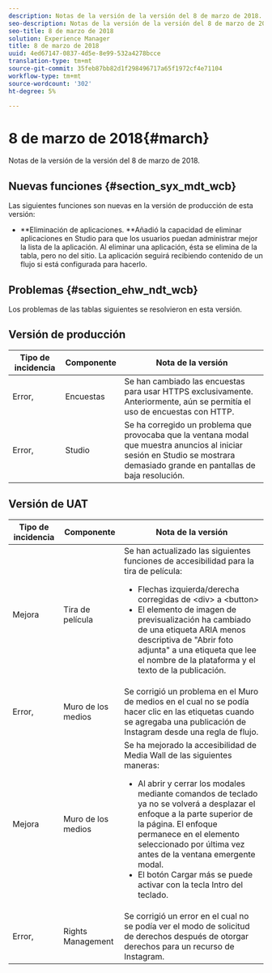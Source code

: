 ```yaml
---
description: Notas de la versión de la versión del 8 de marzo de 2018.
seo-description: Notas de la versión de la versión del 8 de marzo de 2018.
seo-title: 8 de marzo de 2018
solution: Experience Manager
title: 8 de marzo de 2018
uuid: 4ed67147-0837-4d5e-8e99-532a4278bcce
translation-type: tm+mt
source-git-commit: 35feb87bb82d1f298496717a65f1972cf4e71104
workflow-type: tm+mt
source-wordcount: '302'
ht-degree: 5%

---
```



# 8 de marzo de 2018{#march}

Notas de la versión de la versión del 8 de marzo de 2018.

## Nuevas funciones {#section_syx_mdt_wcb}

Las siguientes funciones son nuevas en la versión de producción de esta versión:

* **Eliminación de aplicaciones. **Añadió la capacidad de eliminar aplicaciones en Studio para que los usuarios puedan administrar mejor la lista de la aplicación. Al eliminar una aplicación, ésta se elimina de la tabla, pero no del sitio. La aplicación seguirá recibiendo contenido de un flujo si está configurada para hacerlo.

## Problemas {#section_ehw_ndt_wcb}

Los problemas de las tablas siguientes se resolvieron en esta versión.

## Versión de producción

| **Tipo de incidencia** | **Componente** | **Nota de la versión** |
|---|---|---|
| Error, | Encuestas | Se han cambiado las encuestas para usar HTTPS exclusivamente. Anteriormente, aún se permitía el uso de encuestas con HTTP. |
| Error, | Studio | Se ha corregido un problema que provocaba que la ventana modal que muestra anuncios al iniciar sesión en Studio se mostrara demasiado grande en pantallas de baja resolución. |

## Versión de UAT

| Tipo de incidencia | Componente | Nota de la versión |
|--- |--- |--- |
| Mejora | Tira de película | Se han actualizado las siguientes funciones de accesibilidad para la tira de película: <br><ul><li>Flechas izquierda/derecha corregidas de &lt;div> a &lt;button> </li><li>El elemento de imagen de previsualización ha cambiado de una etiqueta ARIA menos descriptiva de &quot;Abrir foto adjunta&quot; a una etiqueta que lee el nombre de la plataforma y el texto de la publicación.</li></ul> |
| Error, | Muro de los medios | Se corrigió un problema en el Muro de medios en el cual no se podía hacer clic en las etiquetas cuando se agregaba una publicación de Instagram desde una regla de flujo. |
| Mejora | Muro de los medios | Se ha mejorado la accesibilidad de Media Wall de las siguientes maneras: <br><ul><li>Al abrir y cerrar los modales mediante comandos de teclado ya no se volverá a desplazar el enfoque a la parte superior de la página. El enfoque permanece en el elemento seleccionado por última vez antes de la ventana emergente modal.</li><li>El botón Cargar más se puede activar con la tecla Intro del teclado.</li></ul> |
| Error, | Rights Management | Se corrigió un error en el cual no se podía ver el modo de solicitud de derechos después de otorgar derechos para un recurso de Instagram. |

